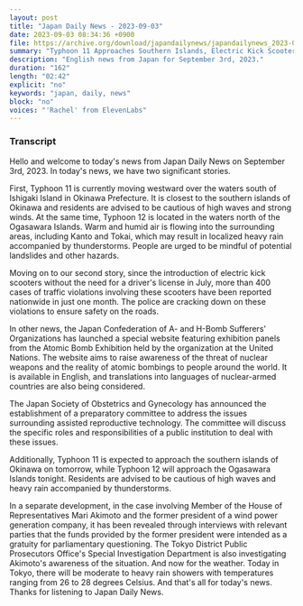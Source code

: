 ```yaml
---
layout: post
title: "Japan Daily News - 2023-09-03"
date: 2023-09-03 08:34:36 +0900
file: https://archive.org/download/japandailynews/japandailynews_2023-09-03.mp3
summary: "Typhoon 11 Approaches Southern Islands, Electric Kick Scooter Violations Increase, & more…"
description: "English news from Japan for September 3rd, 2023."
duration: "162"
length: "02:42"
explicit: "no"
keywords: "japan, daily, news"
block: "no"
voices: "'Rachel' from ElevenLabs"
---
```


### Transcript

Hello and welcome to today's news from Japan Daily News on September 3rd, 2023. In today's news, we have two significant stories.

First, Typhoon 11 is currently moving westward over the waters south of Ishigaki Island in Okinawa Prefecture. It is closest to the southern islands of Okinawa and residents are advised to be cautious of high waves and strong winds. At the same time, Typhoon 12 is located in the waters north of the Ogasawara Islands. Warm and humid air is flowing into the surrounding areas, including Kanto and Tokai, which may result in localized heavy rain accompanied by thunderstorms. People are urged to be mindful of potential landslides and other hazards.

Moving on to our second story, since the introduction of electric kick scooters without the need for a driver's license in July, more than 400 cases of traffic violations involving these scooters have been reported nationwide in just one month. The police are cracking down on these violations to ensure safety on the roads.

In other news, the Japan Confederation of A- and H-Bomb Sufferers' Organizations has launched a special website featuring exhibition panels from the Atomic Bomb Exhibition held by the organization at the United Nations. The website aims to raise awareness of the threat of nuclear weapons and the reality of atomic bombings to people around the world. It is available in English, and translations into languages of nuclear-armed countries are also being considered.

The Japan Society of Obstetrics and Gynecology has announced the establishment of a preparatory committee to address the issues surrounding assisted reproductive technology. The committee will discuss the specific roles and responsibilities of a public institution to deal with these issues.

Additionally, Typhoon 11 is expected to approach the southern islands of Okinawa on tomorrow, while Typhoon 12 will approach the Ogasawara Islands tonight. Residents are advised to be cautious of high waves and heavy rain accompanied by thunderstorms.

In a separate development, in the case involving Member of the House of Representatives Mari Akimoto and the former president of a wind power generation company, it has been revealed through interviews with relevant parties that the funds provided by the former president were intended as a gratuity for parliamentary questioning. The Tokyo District Public Prosecutors Office's Special Investigation Department is also investigating Akimoto's awareness of the situation. And now for the weather. Today in Tokyo, there will be moderate to heavy rain showers with temperatures ranging from 26 to 28 degrees Celsius.  And that's all for today's news. Thanks for listening to Japan Daily News.
